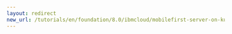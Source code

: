 ```yaml
---
layout: redirect
new_url: /tutorials/en/foundation/8.0/ibmcloud/mobilefirst-server-on-kubernetes-using-scripts/mobilefirst-appcenter-on-kubernetes-using-scripts/
---
```

